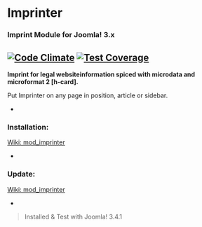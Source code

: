 # Imprinter
### Imprint Module for Joomla! 3.x

[![Code Climate](https://codeclimate.com/github/msritzenhoff/mod_imprinter/badges/gpa.svg)](https://codeclimate.com/github/msritzenhoff/mod_imprinter) [![Test Coverage](https://codeclimate.com/github/msritzenhoff/mod_imprinter/badges/coverage.svg)](https://codeclimate.com/github/msritzenhoff/mod_imprinter)
-
**Imprint for legal websiteinformation spiced with microdata and microformat 2 [h-card].**

Put Imprinter on any page in position, article or sidebar.

-
### Installation:
[Wiki: mod_imprinter](https://github.com/msritzenhoff/mod_imprinter/wiki/Installation)

-
### Update:
[Wiki: mod_imprinter](https://github.com/msritzenhoff/mod_imprinter/wiki/Update)

-
> Installed & Test with Joomla! 3.4.1

